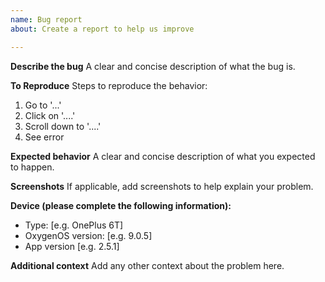 ```yaml
---
name: Bug report
about: Create a report to help us improve

---
```


**Describe the bug**
A clear and concise description of what the bug is.

**To Reproduce**
Steps to reproduce the behavior:
1. Go to '...'
2. Click on '....'
3. Scroll down to '....'
4. See error

**Expected behavior**
A clear and concise description of what you expected to happen.

**Screenshots**
If applicable, add screenshots to help explain your problem.

**Device (please complete the following information):**
 - Type: [e.g. OnePlus 6T]
 - OxygenOS version: [e.g. 9.0.5]
 - App version [e.g. 2.5.1]

**Additional context**
Add any other context about the problem here.
